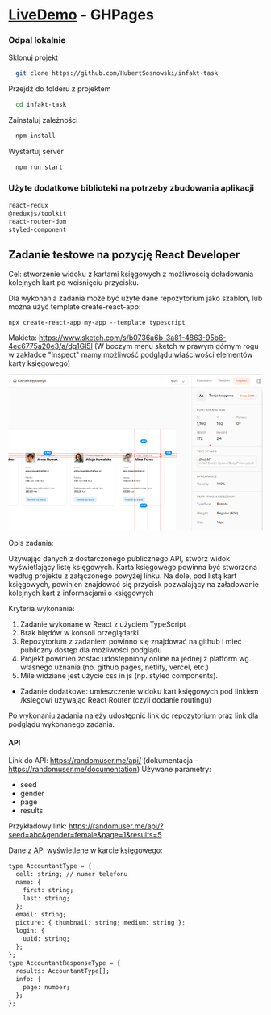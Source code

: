 # [LiveDemo](https://hubertsosnowski.github.io/infakt-task/) - GHPages

### Odpal lokalnie

Sklonuj projekt

```bash
  git clone https://github.com/HubertSosnowski/infakt-task
```

Przejdź do folderu z projektem

```bash
  cd infakt-task
```

Zainstaluj zależności

```bash
  npm install
```

Wystartuj server

```bash
  npm run start
```

### Użyte dodatkowe biblioteki na potrzeby zbudowania aplikacji

```
react-redux
@reduxjs/toolkit
react-router-dom
styled-component
```

## Zadanie testowe na pozycję React Developer

Cel: stworzenie widoku z kartami księgowych z możliwością doładowania kolejnych kart po wciśnięciu przycisku.

Dla wykonania zadania może być użyte dane repozytorium jako szablon, lub można użyć template create-react-app:

```
npx create-react-app my-app --template typescript
```

Makieta: https://www.sketch.com/s/b0736a6b-3a81-4863-95b6-4ec6775a20e3/a/dg1Gl5l
(W boczym menu sketch w prawym górnym rogu w zakładce "Inspect" mamy możliwość podglądu właściwości elementów karty księgowego)

![Alt text](image.png)

Opis zadania:

Używając danych z dostarczonego publicznego API, stwórz widok wyświetlający listę księgowych.
Karta księgowego powinna być stworzona według projektu z załączonego powyżej linku.
Na dole, pod listą kart księgowych, powinien znajdować się przycisk pozwalający na załadowanie kolejnych kart z informacjami o księgowych

Kryteria wykonania:

1. Zadanie wykonane w React z użyciem TypeScript
2. Brak blędów w konsoli przeglądarki
3. Repozytorium z zadaniem powinno się znajdować na github i mieć publiczny dostęp dla możliwości podglądu
4. Projekt powinien zostać udostępniony online na jednej z platform wg. własnego uznania (np. github pages, netlify, vercel, etc.)
5. Mile widziane jest użycie css in js (np. styled components).

- Zadanie dodatkowe: umieszczenie widoku kart księgowych pod linkiem /ksiegowi używając React Router (czyli dodanie routingu)

Po wykonaniu zadania należy udostępnić link do repozytorium oraz link dla podglądu wykonanego zadania.

#### API

Link do API: https://randomuser.me/api/ (dokumentacja - https://randomuser.me/documentation)
Używane parametry:

- seed
- gender
- page
- results

Przykładowy link: https://randomuser.me/api/?seed=abc&gender=female&page=1&results=5

Dane z API wyświetlene w karcie księgowego:

```
type AccountantType = {
  cell: string; // numer telefonu
  name: {
    first: string;
    last: string;
  };
  email: string;
  picture: { thumbnail: string; medium: string };
  login: {
    uuid: string;
  };
};
type AccountantResponseType = {
  results: AccountantType[];
  info: {
    page: number;
  };
};

```
